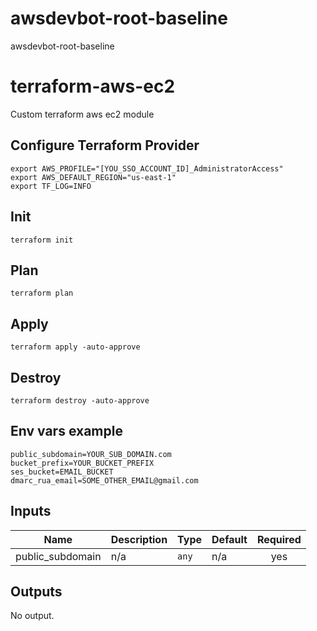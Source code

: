 # awsdevbot-root-baseline
awsdevbot-root-baseline

# terraform-aws-ec2
Custom terraform aws ec2 module


## Configure Terraform Provider
```shell script
export AWS_PROFILE="[YOU_SSO_ACCOUNT_ID]_AdministratorAccess"
export AWS_DEFAULT_REGION="us-east-1"
export TF_LOG=INFO
```

## Init
```shell script
terraform init
```

## Plan
```shell script
terraform plan
```

## Apply
```shell script
terraform apply -auto-approve
```

## Destroy
```shell script
terraform destroy -auto-approve

```

## Env vars example
```hcl-terraform
public_subdomain=YOUR_SUB_DOMAIN.com	
bucket_prefix=YOUR_BUCKET_PREFIX	
ses_bucket=EMAIL_BUCKET	
dmarc_rua_email=SOME_OTHER_EMAIL@gmail.com
```

<!-- BEGINNING OF PRE-COMMIT-TERRAFORM DOCS HOOK -->
## Inputs

| Name | Description | Type | Default | Required |
|------|-------------|------|---------|:--------:|
| public\_subdomain | n/a | `any` | n/a | yes |

## Outputs

No output.

<!-- END OF PRE-COMMIT-TERRAFORM DOCS HOOK -->
